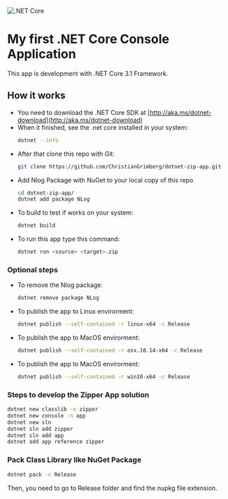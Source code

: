![.NET Core](https://github.com/ChristianGrimberg/dotnet-zip/workflows/.NET%20Core/badge.svg)
# My first .NET Core Console Application
This app is development with .NET Core 3.1 Framework.
## How it works
* You need to download the .NET Core SDK at [http://aka.ms/dotnet-download](http://aka.ms/dotnet-download)
* When it finished, see the .net core installed in your system:
    ```bash
    dotnet --info
    ```
* After that clone this repo with Git:
    ```bash
    git clone https://github.com/ChristianGrimberg/dotnet-zip-app.git
    ```
* Add Nlog Package with NuGet to your local copy of this repo
    ```bash
    cd dotnet-zip-app/
    dotnet add package NLog
    ```
* To build to test if works on your system:
    ```bash
    dotnet build
    ```
* To run this app type this command:
    ```bash
    dotnet run <source> <target>.zip
    ```
### Optional steps
* To remove the Nlog package:
    ```bash
    dotnet remove package NLog
    ```
* To publish the app to Linux envirorment:
    ```bash
    dotnet publish --self-contained -r linux-x64 -c Release
    ```
* To publish the app to MacOS envirorment:
    ```bash
    dotnet publish --self-contained -r osx.10.14-x64 -c Release
    ```
* To publish the app to MacOS envirorment:
    ```bash
    dotnet publish --self-contained -r win10-x64 -c Release
    ```
### Steps to develop the Zipper App solution
```bash
dotnet new classlib -n zipper
dotnet new console -n app
dotnet new sln
dotnet sln add zipper
dotnet sln add app
dotnet add app reference zipper
```
### Pack Class Library like NuGet Package
```bash
dotnet pack -c Release
```
Then, you need to go to Release folder and find the nupkg file extension.
